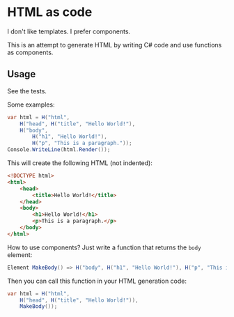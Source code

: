 # HTML as code

I don't like templates.
I prefer components.

This is an attempt to generate HTML by writing C# code and use functions as components.

## Usage

See the tests.

Some examples:

```csharp
var html = H("html",
    H("head", H("title", "Hello World!"),
    H("body",
        H("h1", "Hello World!"),
        H("p", "This is a paragraph."));
Console.WriteLine(html.Render());
```

This will create the following HTML (not indented):

```html
<!DOCTYPE html>
<html>
    <head>
        <title>Hello World!</title>
    </head>
    <body>
        <h1>Hello World!</h1>
        <p>This is a paragraph.</p>
    </body>
</html>
```

How to use components?
Just write a function that returns the `body` element:

```csharp
Element MakeBody() => H("body", H("h1", "Hello World!"), H("p", "This is a paragraph."));
```

Then you can call this function in your HTML generation code:

```csharp
var html = H("html",
    H("head", H("title", "Hello World!")),
    MakeBody());
```

